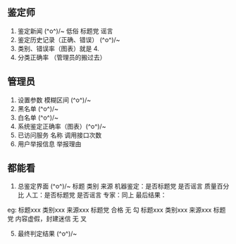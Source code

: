 ## 鉴定师

1. 鉴定新闻 \(^o^)/~
	低俗 标题党 谣言
2. 鉴定历史记录（正确、错误） \(^o^)/~
3. 类别、错误率（图表）就是 4.
4. 分类正确率 （管理员的搬过去）

## 管理员

1. 设置参数   模糊区间 \(^o^)/~
2. 黑名单  \(^o^)/~
3. 白名单   \(^o^)/~
4. 系统鉴定正确率（图表）\(^o^)/~
5. 已访问服务  名称  调用接口次数
6. 用户举报信息 举报理由


## 都能看

1. 总鉴定界面     \(^o^)/~
标题 类别 来源 机器鉴定：是否标题党 是否谣言 质量百分比  人工：是否标题党 是否谣言     专家：同上 最后结果：

eg:
标题xxx 类别xxx 来源xxx 标题党 合格 无  勾
标题xxx 类别xxx 来源xxx 标题党 内容虚假，封建迷信 无  叉
<!-- 2. 机器   \(^o^)/~

3. 人工   \(^o^)/~
4. 专家   \(^o^)/~ -->
5. 最终判定结果   \(^o^)/~